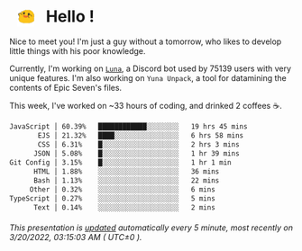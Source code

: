 <h1>   <img src="./spoink.gif" style="vertical-align:middle;" width="30px">   Hello ! </h1>

Nice to meet you! I'm just a guy without a tomorrow, who likes to develop little things with his poor knowledge.

Currently, I'm working on <a href='https://github.com/Asgarrrr/Luna'>`Luna`</a>, a Discord bot used by 75139 users with very unique features. I'm also working on `Yuna Unpack`, a tool for datamining the contents of Epic Seven's files.

This week, I've worked on ~33 hours of coding, and drinked 2 coffees ☕.

```
JavaScript │ 60.39%   ████████████░░░░░░░░   19 hrs 45 mins
       EJS │ 21.32%   ████░░░░░░░░░░░░░░░░   6 hrs 58 mins
       CSS │ 6.31%    █░░░░░░░░░░░░░░░░░░░   2 hrs 3 mins
      JSON │ 5.08%    █░░░░░░░░░░░░░░░░░░░   1 hr 39 mins
Git Config │ 3.15%    █░░░░░░░░░░░░░░░░░░░   1 hr 1 min
      HTML │ 1.88%    ░░░░░░░░░░░░░░░░░░░░   36 mins
      Bash │ 1.13%    ░░░░░░░░░░░░░░░░░░░░   22 mins
     Other │ 0.32%    ░░░░░░░░░░░░░░░░░░░░   6 mins
TypeScript │ 0.27%    ░░░░░░░░░░░░░░░░░░░░   5 mins
      Text │ 0.14%    ░░░░░░░░░░░░░░░░░░░░   2 mins
```

###### This presentation is [updated](https://github.com/Asgarrrr) automatically every 5 minute, most recently on 3/20/2022, 03:15:03 AM ( UTC±0 ).